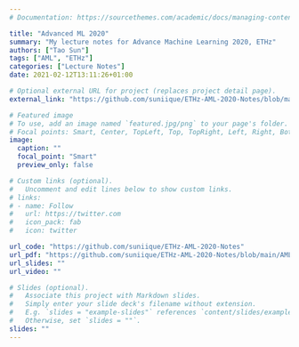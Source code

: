 ```yaml
---
# Documentation: https://sourcethemes.com/academic/docs/managing-content/

title: "Advanced ML 2020"
summary: "My lecture notes for Advance Machine Learning 2020, ETHz"
authors: ["Tao Sun"]
tags: ["AML", "ETHz"]
categories: ["Lecture Notes"]
date: 2021-02-12T13:11:26+01:00

# Optional external URL for project (replaces project detail page).
external_link: "https://github.com/suniique/ETHz-AML-2020-Notes/blob/main/AML2020_Lecture_Notes.pdf"

# Featured image
# To use, add an image named `featured.jpg/png` to your page's folder.
# Focal points: Smart, Center, TopLeft, Top, TopRight, Left, Right, BottomLeft, Bottom, BottomRight.
image:
  caption: ""
  focal_point: "Smart"
  preview_only: false

# Custom links (optional).
#   Uncomment and edit lines below to show custom links.
# links:
# - name: Follow
#   url: https://twitter.com
#   icon_pack: fab
#   icon: twitter

url_code: "https://github.com/suniique/ETHz-AML-2020-Notes"
url_pdf: "https://github.com/suniique/ETHz-AML-2020-Notes/blob/main/AML2020_Lecture_Notes.pdf"
url_slides: ""
url_video: ""

# Slides (optional).
#   Associate this project with Markdown slides.
#   Simply enter your slide deck's filename without extension.
#   E.g. `slides = "example-slides"` references `content/slides/example-slides.md`.
#   Otherwise, set `slides = ""`.
slides: ""
---
```

